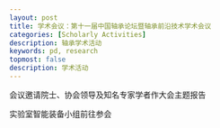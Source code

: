 ```yaml
---
layout: post
title: 学术会议：第十一届中国轴承论坛暨轴承前沿技术学术会议
categories: [Scholarly Activities]
description: 轴承学术活动
keywords: pd, research
topmost: false
description: 学术活动
---
```




会议邀请院士、协会领导及知名专家学者作大会主题报告  

实验室智能装备小组前往参会  


